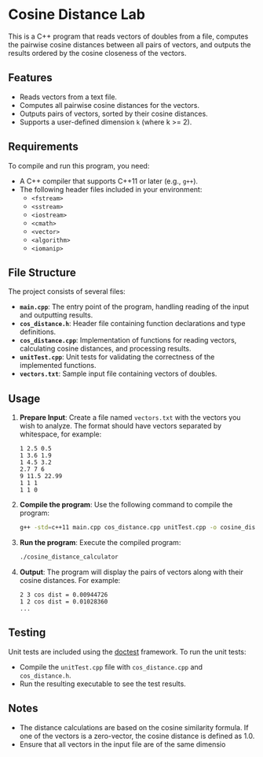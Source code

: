 # Cosine Distance Lab

This is a C++ program that reads vectors of doubles from a file, computes the pairwise cosine distances between all pairs of vectors, and outputs the results ordered by the cosine closeness of the vectors.

## Features

- Reads vectors from a text file.
- Computes all pairwise cosine distances for the vectors.
- Outputs pairs of vectors, sorted by their cosine distances.
- Supports a user-defined dimension `k` (where k >= 2).

## Requirements

To compile and run this program, you need:
- A C++ compiler that supports C++11 or later (e.g., `g++`).
- The following header files included in your environment:
  - `<fstream>`
  - `<sstream>`
  - `<iostream>`
  - `<cmath>`
  - `<vector>`
  - `<algorithm>`
  - `<iomanip>`

## File Structure

The project consists of several files:
- **`main.cpp`**: The entry point of the program, handling reading of the input and outputting results.
- **`cos_distance.h`**: Header file containing function declarations and type definitions.
- **`cos_distance.cpp`**: Implementation of functions for reading vectors, calculating cosine distances, and processing results.
- **`unitTest.cpp`**: Unit tests for validating the correctness of the implemented functions.
- **`vectors.txt`**: Sample input file containing vectors of doubles.

## Usage

1. **Prepare Input**: Create a file named `vectors.txt` with the vectors you wish to analyze. The format should have vectors separated by whitespace, for example:

    ```
    1 2.5 0.5
    1 3.6 1.9
    1 4.5 3.2
    2.7 7 6
    9 11.5 22.99
    1 1 1
    1 1 0
    ```

2. **Compile the program**: Use the following command to compile the program:

    ```bash
    g++ -std=c++11 main.cpp cos_distance.cpp unitTest.cpp -o cosine_distance_calculator
    ```

3. **Run the program**: Execute the compiled program:

    ```bash
    ./cosine_distance_calculator
    ```

4. **Output**: The program will display the pairs of vectors along with their cosine distances. For example:

    ```
    2 3 cos dist = 0.00944726
    1 2 cos dist = 0.01028360
    ...
    ```

## Testing

Unit tests are included using the [doctest](https://github.com/onqtam/doctest) framework. To run the unit tests:
- Compile the `unitTest.cpp` file with `cos_distance.cpp` and `cos_distance.h`.
- Run the resulting executable to see the test results.

## Notes

- The distance calculations are based on the cosine similarity formula. If one of the vectors is a zero-vector, the cosine distance is defined as 1.0.
- Ensure that all vectors in the input file are of the same dimensio

